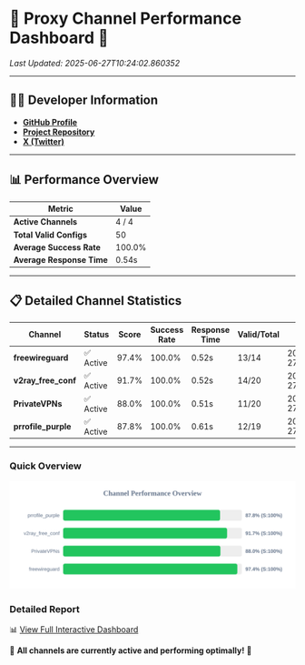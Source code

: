 # 🌟 Proxy Channel Performance Dashboard 🌟

_Last Updated: 2025-06-27T10:24:02.860352_

---

## 👩‍💻 Developer Information

- **[GitHub Profile](https://github.com/4n0nymou3)**  
- **[Project Repository](https://github.com/4n0nymou3/multi-proxy-config-fetcher)**  
- **[X (Twitter)](https://x.com/4n0nymou3)**  

---

## 📊 Performance Overview

| Metric                | Value       |
|-----------------------|-------------|
| **Active Channels**   | 4 / 4       |
| **Total Valid Configs** | 50          |
| **Average Success Rate** | 100.0%      |
| **Average Response Time** | 0.54s       |

---

## 📋 Detailed Channel Statistics

| Channel          | Status     | Score  | Success Rate | Response Time | Valid/Total | Last Success               |
|------------------|------------|--------|--------------|---------------|-------------|----------------------------|
| **freewireguard**  | ✅ Active  | 97.4%  | 100.0% | 0.52s         | 13/14       | 2025-06-27T10:24:02.858244 |
| **v2ray_free_conf**  | ✅ Active  | 91.7%  | 100.0% | 0.52s         | 14/20       | 2025-06-27T10:24:01.772497 |
| **PrivateVPNs**  | ✅ Active  | 88.0%  | 100.0% | 0.51s         | 11/20       | 2025-06-27T10:24:02.315728 |
| **prrofile_purple**  | ✅ Active  | 87.8%  | 100.0% | 0.61s         | 12/19       | 2025-06-27T10:24:01.146180 |

---

### Quick Overview
<div align="center">
  <a href="https://raw.githubusercontent.com/nullluser/NullRepo/refs/heads/main/assets/channel_stats_chart.svg">
    <img src="https://raw.githubusercontent.com/nullluser/NullRepo/refs/heads/main/assets/channel_stats_chart.svg" alt="Source Performance Statistics" width="800">
  </a>
</div>

### Detailed Report
📊 [View Full Interactive Dashboard](https://htmlpreview.github.io/?https://github.com/nullluser/NullRepo/blob/main/assets/performance_report.html)

🎉 **All channels are currently active and performing optimally!** 🎉

